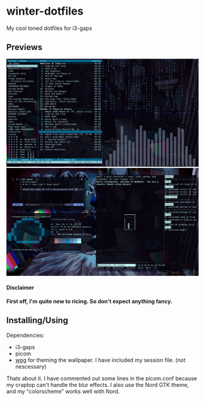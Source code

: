 # winter-dotfiles
My cool toned dotfiles for i3-gaps

## Previews
![tiling](https://github.com/rockedsocks/winter-dotfiles/blob/main/images/Screenshot%20from%202022-04-10%2016-34-55.png)
![floating](https://github.com/rockedsocks/winter-dotfiles/blob/main/images/floating.png)

#### Disclaimer
**First off, I'm quite new to ricing. So don't expect anything fancy.**

## Installing/Using
Dependencies:
- i3-gaps
- picom
- [wpg](https://www.google.com/url?sa=t&rct=j&q=&esrc=s&source=web&cd=&cad=rja&uact=8&ved=2ahUKEwjsttL2_on3AhUtSPEDHfU8B8kQFnoECAYQAQ&url=https%3A%2F%2Fgithub.com%2Fdeviantfero%2Fwpgtk&usg=AOvVaw0SWOvVv64rQS7xwZbO6A-0) for theming the wallpaper. I have included my session file. (not nescessary)

Thats about it. I have commented out some lines in the picom.conf because my craptop can't handle the blur effects. I also use the Nord GTK theme, and my "colorscheme" works well with Nord.
